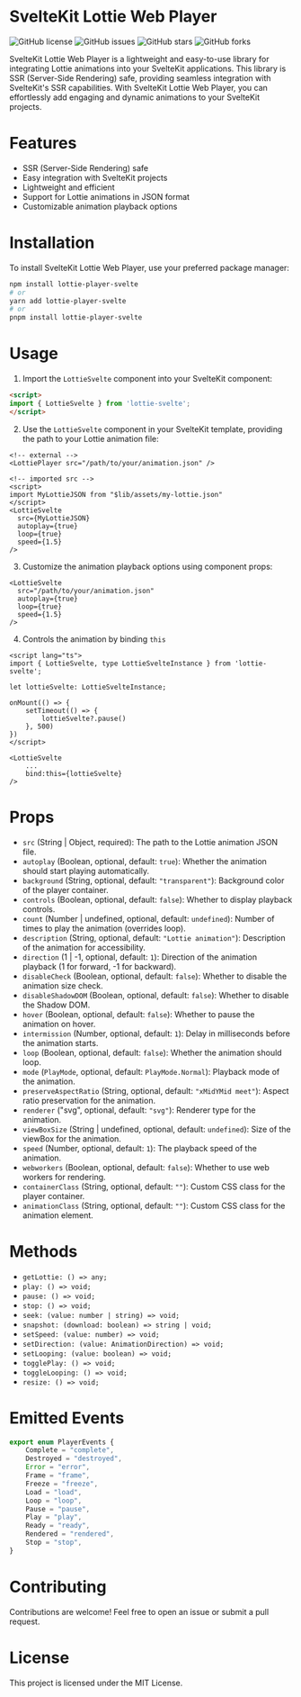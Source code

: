 # SvelteKit Lottie Web Player

![GitHub license](https://img.shields.io/github/license/Najidnadri/lottie-svelte)
![GitHub issues](https://img.shields.io/github/issues/Najidnadri/lottie-svelte)
![GitHub stars](https://img.shields.io/github/stars/Najidnadri/lottie-svelte)
![GitHub forks](https://img.shields.io/github/forks/Najidnadri/lottie-svelte)

SvelteKit Lottie Web Player is a lightweight and easy-to-use library for integrating Lottie animations into your SvelteKit applications. This library is SSR (Server-Side Rendering) safe, providing seamless integration with SvelteKit's SSR capabilities. With SvelteKit Lottie Web Player, you can effortlessly add engaging and dynamic animations to your SvelteKit projects.

# Features

- SSR (Server-Side Rendering) safe
- Easy integration with SvelteKit projects
- Lightweight and efficient
- Support for Lottie animations in JSON format
- Customizable animation playback options

# Installation
To install SvelteKit Lottie Web Player, use your preferred package manager:
```bash
npm install lottie-player-svelte
# or
yarn add lottie-player-svelte
# or
pnpm install lottie-player-svelte
```

# Usage
1. Import the `LottieSvelte` component into your SvelteKit component:

```html
<script>
import { LottieSvelte } from 'lottie-svelte';
</script>
```

2. Use the `LottieSvelte` component in your SvelteKit template, providing the path to your Lottie animation file:

```svelte
<!-- external -->
<LottiePlayer src="/path/to/your/animation.json" />

<!-- imported src -->
<script>
import MyLottieJSON from "$lib/assets/my-lottie.json"
</script>
<LottieSvelte
  src={MyLottieJSON}
  autoplay={true}
  loop={true}
  speed={1.5}
/>
```

3. Customize the animation playback options using component props:

```svelte
<LottieSvelte
  src="/path/to/your/animation.json"
  autoplay={true}
  loop={true}
  speed={1.5}
/>
```

4. Controls the animation by binding `this`
```svelte
<script lang="ts">
import { LottieSvelte, type LottieSvelteInstance } from 'lottie-svelte';

let lottieSvelte: LottieSvelteInstance;

onMount(() => {
    setTimeout(() => {
        lottieSvelte?.pause()
    }, 500)
})
</script>

<LottieSvelte
    ...
    bind:this={lottieSvelte}
/>
```

# Props

- `src` (String | Object, required): The path to the Lottie animation JSON file.
- `autoplay` (Boolean, optional, default: `true`): Whether the animation should start playing automatically.
- `background` (String, optional, default: `"transparent"`): Background color of the player container.
- `controls` (Boolean, optional, default: `false`): Whether to display playback controls.
- `count` (Number | undefined, optional, default: `undefined`): Number of times to play the animation (overrides loop).
- `description` (String, optional, default: `"Lottie animation"`): Description of the animation for accessibility.
- `direction` (1 | -1, optional, default: `1`): Direction of the animation playback (1 for forward, -1 for backward).
- `disableCheck` (Boolean, optional, default: `false`): Whether to disable the animation size check.
- `disableShadowDOM` (Boolean, optional, default: `false`): Whether to disable the Shadow DOM.
- `hover` (Boolean, optional, default: `false`): Whether to pause the animation on hover.
- `intermission` (Number, optional, default: `1`): Delay in milliseconds before the animation starts.
- `loop` (Boolean, optional, default: `false`): Whether the animation should loop.
- `mode` (`PlayMode`, optional, default: `PlayMode.Normal`): Playback mode of the animation.
- `preserveAspectRatio` (String, optional, default: `"xMidYMid meet"`): Aspect ratio preservation for the animation.
- `renderer` ("svg", optional, default: `"svg"`): Renderer type for the animation.
- `viewBoxSize` (String | undefined, optional, default: `undefined`): Size of the viewBox for the animation.
- `speed` (Number, optional, default: `1`): The playback speed of the animation.
- `webworkers` (Boolean, optional, default: `false`): Whether to use web workers for rendering.
- `containerClass` (String, optional, default: `""`): Custom CSS class for the player container.
- `animationClass` (String, optional, default: `""`): Custom CSS class for the animation element.

# Methods

- `getLottie: () => any;`
- `play: () => void;`
- `pause: () => void;`
- `stop: () => void;`
- `seek: (value: number | string) => void;`
- `snapshot: (download: boolean) => string | void;`
- `setSpeed: (value: number) => void;`
- `setDirection: (value: AnimationDirection) => void;`
- `setLooping: (value: boolean) => void;`
- `togglePlay: () => void;`
- `toggleLooping: () => void;`
- `resize: () => void;`

# Emitted Events
```ts
export enum PlayerEvents {
	Complete = "complete",
	Destroyed = "destroyed",
	Error = "error",
	Frame = "frame",
	Freeze = "freeze",
	Load = "load",
	Loop = "loop",
	Pause = "pause",
	Play = "play",
	Ready = "ready",
	Rendered = "rendered",
	Stop = "stop",
}
```

# Contributing

Contributions are welcome! Feel free to open an issue or submit a pull request.

# License

This project is licensed under the MIT License.
